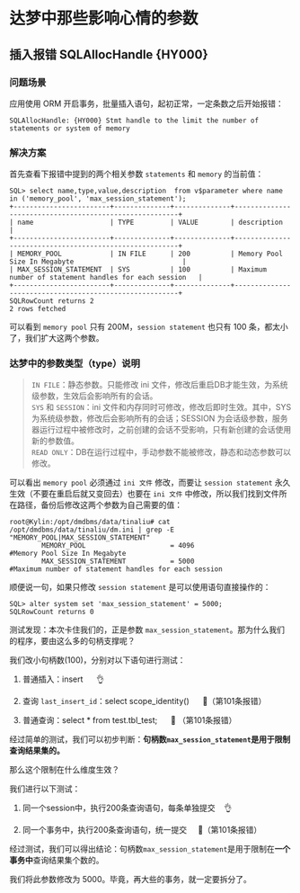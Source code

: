 # 达梦中那些影响心情的参数

## 插入报错 SQLAllocHandle {HY000}

### 问题场景

应用使用 ORM 开启事务，批量插入语句，起初正常，一定条数之后开始报错：

```text
SQLAllocHandle: {HY000} Stmt handle to the limit the number of statements or system of memory
```

### 解决方案

首先查看下报错中提到的两个相关参数 `statements` 和 `memory` 的当前值：

```text
SQL> select name,type,value,description  from v$parameter where name in ('memory_pool', 'max_session_statement');
+------------------------+--------------+--------------+--------------------------------------------------------+
| name                   | TYPE         | VALUE        | description                                            |
+------------------------+--------------+--------------+--------------------------------------------------------+
| MEMORY_POOL            | IN FILE      | 200          | Memory Pool Size In Megabyte                           |
| MAX_SESSION_STATEMENT  | SYS          | 100          | Maximum number of statement handles for each session   |
+------------------------+--------------+--------------+--------------------------------------------------------+
SQLRowCount returns 2
2 rows fetched
```

可以看到 `memory pool` 只有 200M，`session statement` 也只有 100 条，都太小了，我们扩大这两个参数。

### 达梦中的参数类型（type）说明

> `IN FILE`：静态参数。只能修改 ini 文件，修改后重启DB才能生效，为系统级参数，生效后会影响所有的会话。  
>  `SYS` 和 `SESSION`：ini 文件和内存同时可修改，修改后即时生效。其中，SYS为系统级参数，修改后会影响所有的会话；SESSION 为会话级参数，服务器运行过程中被修改时，之前创建的会话不受影响，只有新创建的会话使用新的参数值。  
>  `READ ONLY`：DB在运行过程中，手动参数不能被修改，静态和动态参数可以修改。

可以看出 `memory pool` 必须通过 `ini 文件` 修改，而要让 `session statement` 永久生效（不要在重启后就又变回去）也要在 `ini 文件` 中修改，所以我们找到文件所在路径，备份后修改这两个参数为自己需要的值：

```text
root@Kylin:/opt/dmdbms/data/tinaliu# cat /opt/dmdbms/data/tinaliu/dm.ini | grep -E "MEMORY_POOL|MAX_SESSION_STATEMENT"
        MEMORY_POOL                     = 4096                   #Memory Pool Size In Megabyte
        MAX_SESSION_STATEMENT           = 5000                   #Maximum number of statement handles for each session
```

顺便说一句，如果只修改 `session statement` 是可以使用语句直接操作的：

```text
SQL> alter system set 'max_session_statement' = 5000;
SQLRowCount returns 0
```

测试发现：本次卡住我们的，正是参数 `max_session_statement`。那为什么我们的程序，要由这么多的句柄支撑呢？

我们改小句柄数\(100\)，分别对以下语句进行测试： 

1. 普通插入：insert      👌 

2. 查询 `last_insert_id`：select scope\_identity\(\)      🙅（第101条报错） 

3. 普通查询：select \* from test.tbl\_test;      🙅 （第101条报错）

经过简单的测试，我们可以初步判断：**句柄数`max_session_statement`是用于限制查询结果集的。**

那么这个限制在什么维度生效？

我们进行以下测试： 

1. 同一个session中，执行200条查询语句，每条单独提交    👌 

2. 同一个事务中，执行200条查询语句，统一提交     🙅（第101条报错）

经过测试，我们可以得出结论：句柄数`max_session_statement`是用于限制在**一个事务中**查询结果集个数的。

我们将此参数修改为 5000。毕竟，再大些的事务，就一定要拆分了。

